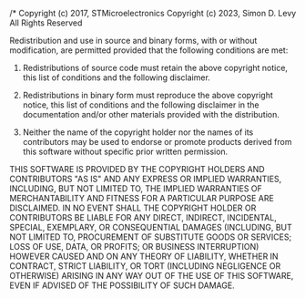 /*
   Copyright (c) 2017, STMicroelectronics
   Copyright (c) 2023, Simon D. Levy
   All Rights Reserved

   Redistribution and use in source and binary forms, with or without
   modification, are permitted provided that the following conditions are met:

   1. Redistributions of source code must retain the above copyright notice, this
   list of conditions and the following disclaimer.

   2. Redistributions in binary form must reproduce the above copyright notice,
   this list of conditions and the following disclaimer in the documentation
   and/or other materials provided with the distribution.

   3. Neither the name of the copyright holder nor the names of its contributors
   may be used to endorse or promote products derived from this software
   without specific prior written permission.

   THIS SOFTWARE IS PROVIDED BY THE COPYRIGHT HOLDERS AND CONTRIBUTORS "AS IS"
   AND ANY EXPRESS OR IMPLIED WARRANTIES, INCLUDING, BUT NOT LIMITED TO, THE
   IMPLIED WARRANTIES OF MERCHANTABILITY AND FITNESS FOR A PARTICULAR PURPOSE ARE
   DISCLAIMED. IN NO EVENT SHALL THE COPYRIGHT HOLDER OR CONTRIBUTORS BE LIABLE
   FOR ANY DIRECT, INDIRECT, INCIDENTAL, SPECIAL, EXEMPLARY, OR CONSEQUENTIAL
   DAMAGES (INCLUDING, BUT NOT LIMITED TO, PROCUREMENT OF SUBSTITUTE GOODS OR
   SERVICES; LOSS OF USE, DATA, OR PROFITS; OR BUSINESS INTERRUPTION) HOWEVER
   CAUSED AND ON ANY THEORY OF LIABILITY, WHETHER IN CONTRACT, STRICT LIABILITY,
   OR TORT (INCLUDING NEGLIGENCE OR OTHERWISE) ARISING IN ANY WAY OUT OF THE USE
   OF THIS SOFTWARE, EVEN IF ADVISED OF THE POSSIBILITY OF SUCH DAMAGE.
